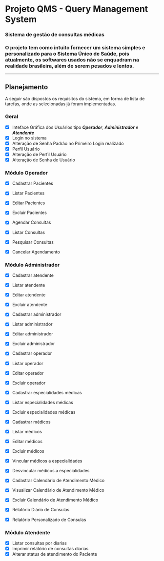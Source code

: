 # Projeto QMS - Query Management System
### Sistema de gestão de consultas médicas 

### O projeto tem como intuito fornecer um sistema simples e personalizado para o Sistema Único de Saúde, pois atualmente, os softwares usados não se enquadram na realidade brasileira, além de serem pesados e lentos.

***

## Planejamento
A seguir são dispostos os requisitos do sistema, em forma de lista de tarefas, onde as selecionadas já foram implementadas.

### Geral
- [x] Inteface Gráfica dos Usuários tipo **_Operador_**, **_Administrador_** e **_Atendente_**
- [x] Login no sistema
- [x] Alteração de Senha Padrão no Primeiro Login realizado
- [x] Perfil Usuário
- [x] Alteração de Perfil Usuário
- [x] Alteração de Senha de Usuário

### Módulo Operador
- [x] Cadastrar Pacientes
- [x] Listar Pacientes
- [x] Editar Pacientes
- [x] Excluir Pacientes

- [x] Agendar Consultas
- [x] Listar Consultas
- [x] Pesquisar Consultas
- [x] Cancelar Agendamento

### Módulo Administrador
- [x] Cadastrar atendente
- [x] Listar atendente
- [x] Editar atendente
- [x] Excluir atendente

- [x] Cadastrar administrador
- [x] Listar administrador
- [x] Editar administrador
- [x] Excluir administrador

- [x] Cadastrar operador
- [x] Listar operador
- [x] Editar operador
- [x] Excluir operador

- [x] Cadastrar especialidades médicas
- [x] Listar especialidades médicas
- [x] Excluir especialidades médicas

- [x] Cadastrar médicos
- [x] Listar médicos
- [x] Editar médicos
- [x] Excluir médicos

- [x] Vincular médicos a especialidades
- [x] Desvincular médicos a especialidades

- [x] Cadastrar Calendário de Atendimento Médico
- [x] Visualizar Calendário de Atendimento Médico
- [x] Excluir Calendário de Atendimento Médico

- [x] Relatório Diário de Consulas
- [x] Relatório Personalizado de Consulas

### Módulo Atendente
- [x] Listar consultas por diarias
- [x] Imprimir relatório de consultas diarias
- [x] Alterar status de atendimento do Paciente

